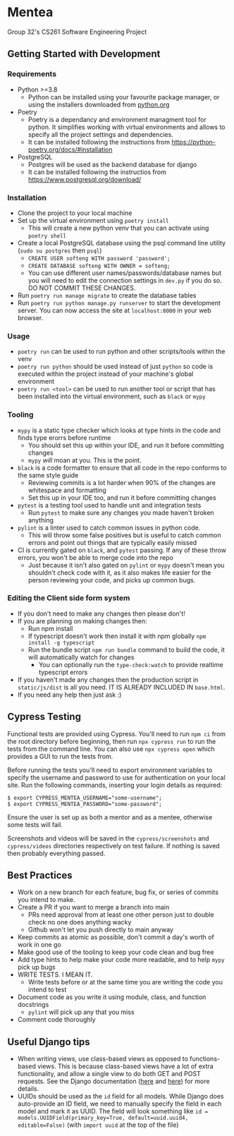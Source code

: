 # Mentea
Group 32's CS261 Software Engineering Project

## Getting Started with Development

### Requirements

- Python >=3.8
  - Python can be installed using your favourite package manager, or using the installers downloaded from [python.org](https://www.python.org/downloads/)
- Poetry
  - Poetry is a dependancy and environment managment tool for python. It simplifies working with virtual environments and allows to specify all the project settings and dependencies.
  - It can be installed following the instructions from <https://python-poetry.org/docs/#installation>
- PostgreSQL
  - Postgres will be used as the backend database for django
  - It can be installed following the instructios from <https://www.postgresql.org/download/>

### Installation

- Clone the project to your local machine
- Set up the virtual environment using `poetry install`
  - This will create a new python venv that you can activate using `poetry shell`
- Create a local PostgreSQL database using the psql command line utility (`sudo su postgres` then `psql`)
  - `CREATE USER softeng WITH password 'password';`
  - `CREATE DATABASE softeng WITH OWNER = softeng;`
  - You can use different user names/passwords/database names but you will need to edit the connection settings in `dev.py` if you do so. DO NOT COMMIT THESE CHANGES.
- Run `poetry run manage migrate` to create the database tables
- Run `poetry run python manage.py runserver` to start the development server. You can now access the site at `localhost:8000` in your web browser.

### Usage

- `poetry run` can be used to run python and other scripts/tools within the venv
- `poetry run python` should be used instead of just `python` so code is executed within the project instead of your machine's global environment
- `poetry run <tool>` can be used to run another tool or script that has been installed into the virtual environment, such as `black` or `mypy`

### Tooling

- `mypy` is a static type checker which looks at type hints in the code and finds type erorrs before runtime
  - You should set this up within your IDE, and run it before committing changes
  - `mypy` _will_ moan at you. This is the point.
- `black` is a code formatter to ensure that all code in the repo conforms to the same style guide
  - Reviewing commits is a lot harder when 90% of the changes are whitespace and formatting
  - Set this up in your IDE too, and run it before committing changes
- `pytest` is a testing tool used to handle unit and integration tests
  - Run `pytest` to make sure any changes you made haven't broken anything
- `pylint` is a linter used to catch common issues in python code.
  - This will throw some false positives but is useful to catch common errors and point out things that are typically easily missed
- CI is currently gated on `black`, and `pytest` passing. If any of these throw errors, you won't be able to merge code into the repo
  - Just because it isn't also gated on `pylint` or `mypy` doesn't mean you shouldn't check code with it, as it also makes life easier for the person reviewing your code, and picks up common bugs.

### Editing the Client side form system
- If you don't need to make any changes then please don't!
- If you are planning on making changes then:
  - Run npm install
  - If typescript doesn't work then install it with npm globally `npm install -g typescript`
  - Run the bundle script `npm run bundle` command to build the code, it will automatically watch for changes
    - You can optionally run the `type-check:watch` to provide realtime typescript errors
- If you haven't made any changes then the production script in `static/js/dist` is all you need. IT IS ALREADY INCLUDED IN `base.html`.
- If you need any help then just ask :)

## Cypress Testing
Functional tests are provided using Cypress. You'll need to run `npm ci` from the root directory before beginning, then run `npx cypress run` to run the tests from the command line. You can also use `npx cypress open` which provides a GUI to run the tests from.

Before running the tests you'll need to export environment variables to specify the username and password to use for authentication on your local site. Run the following commands, inserting your login details as required:
```
$ export CYPRESS_MENTEA_USERNAME="some-username"; 
$ export CYPRESS_MENTEA_PASSWORD="some-password"; 
```
Ensure the user is set up as both a mentor and as a mentee, otherwise some tests will fail.

Screenshots and videos will be saved in the `cypress/screenshots` and `cypress/videos` directories respectively on test failure. If nothing is saved then probably everything passed.

## Best Practices

- Work on a new branch for each feature, bug fix, or series of commits you intend to make.
- Create a PR if you want to merge a branch into main
  - PRs need approval from at least one other person just to double check no one does anything wacky
  - Github won't let you push directly to main anyway
- Keep commits as atomic as possible, don't commit a day's worth of work in one go
- Make good use of the tooling to keep your code clean and bug free
- Add type hints to help make your code more readable, and to help `mypy` pick up bugs
- WRITE TESTS. I MEAN IT.
  - Write tests before or at the same time you are writing the code you intend to test
- Document code as you write it using module, class, and function docstrings
  - `pylint` will pick up any that you miss
- Comment code thoroughly

## Useful Django tips

- When writing views, use class-based views as opposed to functions-based views. This is because class-based views have a lot of extra functionality, and allow a single view to do both GET and POST requests. See the Django documentation ([here](https://docs.djangoproject.com/en/4.0/topics/class-based-views/) and [here](https://docs.djangoproject.com/en/4.0/topics/class-based-views/mixins/)) for more details.
- UUIDs should be used as the `id` field for all models. While Django does auto-provide an ID field, we need to manually specify the field in each model and mark it as UUID. The field will look something like `id = models.UUIDField(primary_key=True, default=uuid.uuid4, editable=False)` (with `import uuid` at the top of the file)
